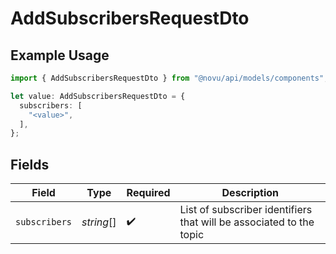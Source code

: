 # AddSubscribersRequestDto

## Example Usage

```typescript
import { AddSubscribersRequestDto } from "@novu/api/models/components";

let value: AddSubscribersRequestDto = {
  subscribers: [
    "<value>",
  ],
};
```

## Fields

| Field                                                               | Type                                                                | Required                                                            | Description                                                         |
| ------------------------------------------------------------------- | ------------------------------------------------------------------- | ------------------------------------------------------------------- | ------------------------------------------------------------------- |
| `subscribers`                                                       | *string*[]                                                          | :heavy_check_mark:                                                  | List of subscriber identifiers that will be associated to the topic |